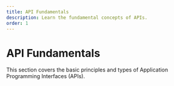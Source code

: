 ```yaml
---
title: API Fundamentals
description: Learn the fundamental concepts of APIs.
order: 1
---
```


# API Fundamentals

This section covers the basic principles and types of Application Programming Interfaces (APIs).
